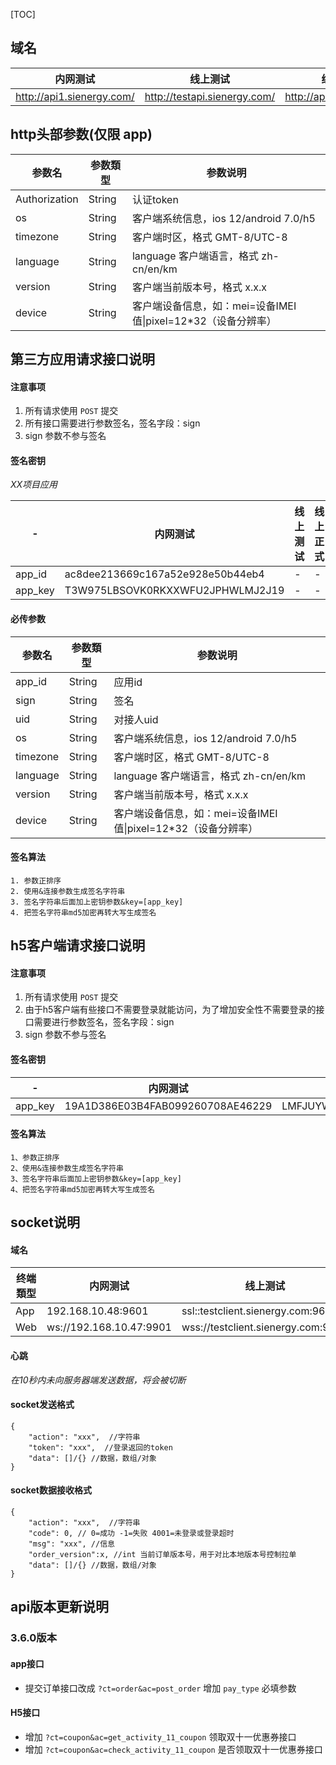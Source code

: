 [TOC]

## 域名

内网测试|线上测试|线上正式
--------|--------|--------|
http://api1.sienergy.com/|http://testapi.sienergy.com/|http://api.sienergy.com/

## http头部参数(仅限 app)

参数名|参数類型|参数说明
--------|--------|--------|
Authorization|String|认证token
os|String|客户端系统信息，ios 12/android 7.0/h5
timezone|String|客户端时区，格式 GMT-8/UTC-8
language|String|language 客户端语言，格式 zh-cn/en/km
version|String|客户端当前版本号，格式 x.x.x
device|String|客户端设备信息，如：mei=设备IMEI值\|pixel=12*32（设备分辨率）

## 第三方应用请求接口说明

#### 注意事项
1. 所有请求使用 `POST` 提交
2. 所有接口需要进行参数签名，签名字段：sign
3. sign 参数不参与签名

#### 签名密钥

*XX项目应用*

-|内网测试|线上测试|线上正式
--------|--------|--------|--------|
app_id|ac8dee213669c167a52e928e50b44eb4|-|-|
app_key|T3W975LBSOVK0RKXXWFU2JPHWLMJ2J19|-|-|

#### 必传参数

参数名|参数類型|参数说明
--------|--------|--------|
app_id|String|应用id
sign|String|签名
uid|String|对接人uid
os|String|客户端系统信息，ios 12/android 7.0/h5
timezone|String|客户端时区，格式 GMT-8/UTC-8
language|String|language 客户端语言，格式 zh-cn/en/km
version|String|客户端当前版本号，格式 x.x.x
device|String|客户端设备信息，如：mei=设备IMEI值\|pixel=12*32（设备分辨率）

#### 签名算法
```
1. 参数正排序
2. 使用&连接参数生成签名字符串
3. 签名字符串后面加上密钥参数&key=[app_key]
4. 把签名字符串md5加密再转大写生成签名
```

## h5客户端请求接口说明

#### 注意事项
1. 所有请求使用 `POST` 提交
2. 由于h5客户端有些接口不需要登录就能访问，为了增加安全性不需要登录的接口需要进行参数签名，签名字段：sign
3. sign 参数不参与签名

#### 签名密钥

-|内网测试|线上测试|线上正式
--------|--------|--------|--------|
app_key|19A1D386E03B4FAB099260708AE46229|LMFJUYWYRM10C7E95FSG9ZK55TWH9WM4|SLLQV6OO89OX3SVZF07X3L0UCAY2XTOE

#### 签名算法
```
1、参数正排序
2、使用&连接参数生成签名字符串
3、签名字符串后面加上密钥参数&key=[app_key]
4、把签名字符串md5加密再转大写生成签名
```

## socket说明
#### 域名

终端類型|内网测试|线上测试|线上正式
--------|--------|--------|--------|
App|192.168.10.48:9601|ssl::testclient.sienergy.com:9601|ssl::client.sienergy.com:9601
Web|ws://192.168.10.47:9901|wss://testclient.sienergy.com:9901|ssl://client.sienergy.com:9901

#### 心跳
*在10秒内未向服务器端发送数据，将会被切断*

#### socket发送格式
```
{
	"action": "xxx",  //字符串
	"token": "xxx",  //登录返回的token
	"data": []/{} //数据，数组/对象
}
```

#### socket数据接收格式
```
{
	"action": "xxx",  //字符串
	"code": 0, // 0=成功 -1=失败 4001=未登录或登录超时
	"msg": "xxx", //信息
	"order_version":x, //int 当前订单版本号，用于对比本地版本号控制拉单
	"data": []/{} //数据，数组/对象
}
```

## api版本更新说明

### 3.6.0版本
#### app接口
- 提交订单接口改成 `?ct=order&ac=post_order` 增加 `pay_type` 必填参数
#### H5接口
- 增加 `?ct=coupon&ac=get_activity_11_coupon` 领取双十一优惠券接口
- 增加 `?ct=coupon&ac=check_activity_11_coupon` 是否领取双十一优惠券接口
